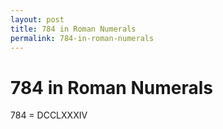 ```yaml
---
layout: post
title: 784 in Roman Numerals
permalink: 784-in-roman-numerals
---
```


# 784 in Roman Numerals

784 = DCCLXXXIV

